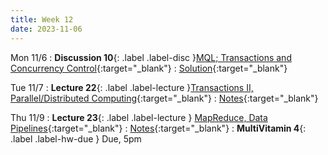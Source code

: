 ```yaml
---
title: Week 12
date: 2023-11-06
---
```


Mon 11/6
: **Discussion 10**{: .label .label-disc }[MQL; Transactions and Concurrency Control](https://drive.google.com/file/d/1wZVgj5sIEdaiyyqDgJx6hkzI2Rrkof-d/view?usp=sharing){:target="\_blank"}
  : [Solution](https://drive.google.com/file/d/1H7l-qltLOwk5cdf7_BOwLopKgu3jN_59/view?usp=drive_link){:target="\_blank"}

Tue 11/7
: **Lecture 22**{: .label .label-lecture }[Transactions II, Parallel/Distributed Computing](https://docs.google.com/presentation/d/1ByLSYNqtw1uVychEq498Su_0MeqbULIwugWPNwsuAhI/edit?usp=sharing){:target="\_blank"}
  : [Notes](https://drive.google.com/file/d/1dXakAhwxj_l6ijvgaM9GlTU53bX6DLfO/view?usp=drive_link){:target="\_blank"}

Thu 11/9
: **Lecture 23**{: .label .label-lecture } [MapReduce, Data Pipelines](https://docs.google.com/presentation/d/1yTX08cnIyS42aoN-ZF_YvTg9QNG5FhbRukfucGZrN9A/edit?usp=sharing){:target="\_blank"}
  : [Notes](https://drive.google.com/file/d/1etSSa8hYeKJ9IgrRbbA3bDkUPiGBepiQ/view?usp=drive_link){:target="\_blank"}
: **MultiVitamin 4**{: .label .label-hw-due } Due, 5pm
